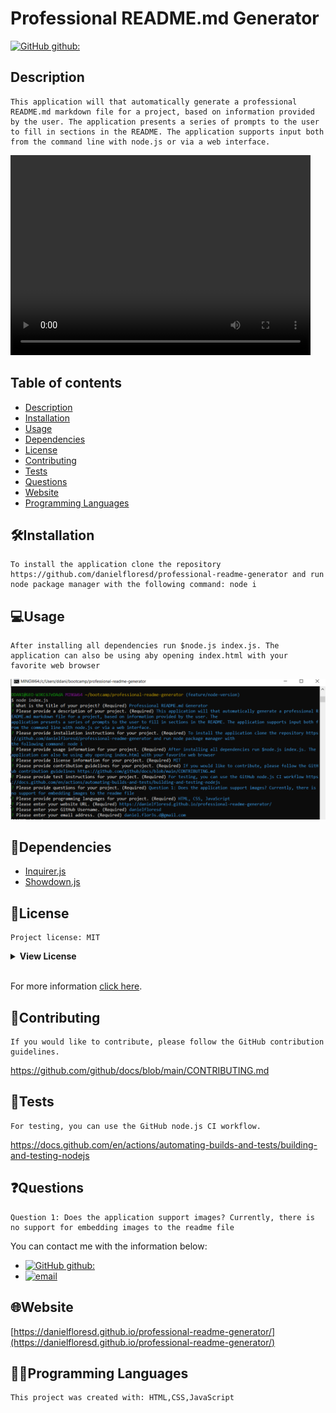 # Professional README.md Generator

[![GitHub github:](https://img.shields.io/badge/license-MIT-blue.svg)](https://choosealicense.com/licenses/mit)
## Description   
    This application will that automatically generate a professional README.md markdown file for a project, based on information provided by the user. The application presents a series of prompts to the user to fill in sections in the README. The application supports input both from the command line with node.js or via a web interface.   
<video width="480" height="320" controls autoplay>
  <source src="./assets/images/screencast.webm" type="video/webm">
</video> 

## Table of contents

  * [Description](#description)
  * [Installation](#🛠️installation)
  * [Usage](#💻usage)
  * [Dependencies](#🧩dependencies)
  * [License](#📛license)
  * [Contributing](#🤝contributing)
  * [Tests](#📃tests)
  * [Questions](#❓questions)
  * [Website](#🌐website)
  * [Programming Languages](#👨‍💻programming-languages)

## 🛠️Installation    
    To install the application clone the repository https://github.com/danielfloresd/professional-readme-generator and run node package manager with the following command: node i    
      
## 💻Usage    
    After installing all dependencies run $node.js index.js. The application can also be using aby opening index.html with your favorite web browser
<img src="./assets/images/nodejs.PNG"><img>  

## 🧩Dependencies   
* [Inquirer.js](https://www.npmjs.com/package/inquirer)
* [Showdown.js](https://www.npmjs.com/package/showdown)

## 📛License    
    Project license: MIT   
<details><summary><b>View License</b></summary>MIT License

Copyright (c) 2022 Daniel Flores D

Permission is hereby granted, free of charge, to any person obtaining a copy
of this software and associated documentation files (the "Software"), to deal
in the Software without restriction, including without limitation the rights
to use, copy, modify, merge, publish, distribute, sublicense, and/or sell
copies of the Software, and to permit persons to whom the Software is
furnished to do so, subject to the following conditions:

The above copyright notice and this permission notice shall be included in all
copies or substantial portions of the Software.

THE SOFTWARE IS PROVIDED "AS IS", WITHOUT WARRANTY OF ANY KIND, EXPRESS OR
IMPLIED, INCLUDING BUT NOT LIMITED TO THE WARRANTIES OF MERCHANTABILITY,
FITNESS FOR A PARTICULAR PURPOSE AND NONINFRINGEMENT. IN NO EVENT SHALL THE
AUTHORS OR COPYRIGHT HOLDERS BE LIABLE FOR ANY CLAIM, DAMAGES OR OTHER
LIABILITY, WHETHER IN AN ACTION OF CONTRACT, TORT OR OTHERWISE, ARISING FROM,
OUT OF OR IN CONNECTION WITH THE SOFTWARE OR THE USE OR OTHER DEALINGS IN THE
SOFTWARE.
</details></br>   
      
For more information [click here](https://choosealicense.com/licenses/mit).   

## 🤝Contributing    
    If you would like to contribute, please follow the GitHub contribution guidelines. 

https://github.com/github/docs/blob/main/CONTRIBUTING.md   
      
## 📃Tests    
    For testing, you can use the GitHub node.js CI workflow. 
https://docs.github.com/en/actions/automating-builds-and-tests/building-and-testing-nodejs   
      
## ❓Questions   
    Question 1: Does the application support images? Currently, there is no support for embedding images to the readme file    
  You can contact me with the information below:   
* [![GitHub github:](https://img.shields.io/badge/github:-danielfloresd-black.svg)](https://github.com/danielfloresd)   
* [![email](https://img.shields.io/badge/email:-daniel.flor3s.d@gmail.com-blue.svg)](mailto:daniel.flor3s.d@gmail.com)    
        
## 🌐Website    
[https://danielfloresd.github.io/professional-readme-generator/](https://danielfloresd.github.io/professional-readme-generator/)  

## 👨‍💻Programming Languages    
    This project was created with: HTML,CSS,JavaScript   
      
